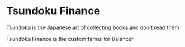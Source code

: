 # Tsundoku Finance

Tsundoku is the Japanese art of collecting books and don't read them

Tsundoku Finance is the custom farms for Balancer
